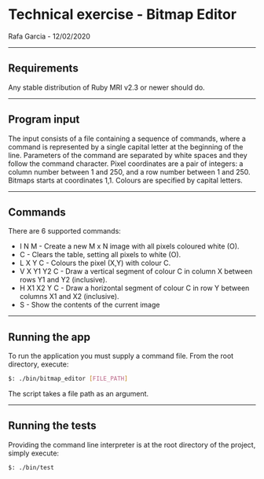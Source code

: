 
# Technical exercise - Bitmap Editor

Rafa Garcia - 12/02/2020

---

## Requirements

Any stable distribution of Ruby MRI v2.3 or newer should do.

---

## Program input

The input consists of a file containing a sequence of commands, where a command is represented by a single capital letter at the beginning of the line. Parameters of the command are separated by white spaces and they follow the command character.
Pixel coordinates are a pair of integers: a column number between 1 and 250, and a row number between 1 and 250. Bitmaps starts at coordinates 1,1. Colours are specified by capital letters.

---

## Commands

There are 6 supported commands:

- I N M - Create a new M x N image with all pixels coloured white (O).
- C - Clears the table, setting all pixels to white (O).
- L X Y C - Colours the pixel (X,Y) with colour C.
- V X Y1 Y2 C - Draw a vertical segment of colour C in column X between rows Y1 and Y2 (inclusive).
- H X1 X2 Y C - Draw a horizontal segment of colour C in row Y between columns X1 and X2 (inclusive).
- S - Show the contents of the current image

---

## Running the app

To run the application you must supply a command file. From the root directory, execute:

```bash
$: ./bin/bitmap_editor [FILE_PATH]
```

The script takes a file path as an argument.

---

## Running the tests

Providing the command line interpreter is at the root directory of the project, simply execute:

```bash
$: ./bin/test
```
